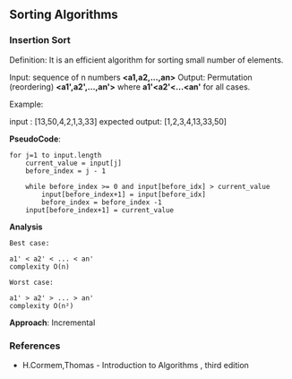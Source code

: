 
## Sorting Algorithms

### Insertion Sort

Definition: It is an efficient algorithm for sorting small number of elements.

Input:  sequence of n numbers **<a1,a2,...,an>**
Output: Permutation (reordering) **<a1',a2',...,an'>** where  **a1'<a2'<...<an'** for all cases.

Example:

input : [13,50,4,2,1,3,33]
expected output: [1,2,3,4,13,33,50]

**PseudoCode**:

    for j=1 to input.length
        current_value = input[j]
        before_index = j - 1
        
        while before_index >= 0 and input[before_idx] > current_value
            input[before_index+1] = input[before_idx]
            before_index = before_index -1
        input[before_index+1] = current_value


**Analysis**

    Best case:

    a1' < a2' < ... < an' 
    complexity O(n)

    Worst case:

    a1' > a2' > ... > an'
    complexity O(n²)

**Approach**: Incremental


### References

- H.Cormem,Thomas - Introduction to Algorithms , third edition